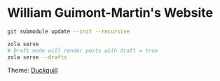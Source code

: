 # William Guimont-Martin's Website

```bash
git submodule update --init --recursive

zola serve
# Draft mode will render posts with draft = true
zola serve --drafts
```

Theme: [Duckquill](https://duckquill.daudix.one/)
